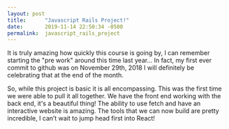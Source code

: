 ```yaml
---
layout: post
title:      "Javascript Rails Project!"
date:       2019-11-14 22:50:34 -0500
permalink:  javascript_rails_project
---
```




It is truly amazing how quickly this course is going by, I can remember starting the "pre work" around this time last year... In fact, my first ever commit to github was on November 29th, 2018 I will definitely be celebrating that at the end of the month. 

So, while this project is basic it is all encompassing. This was the first time we were able to pull it all together. We have the front end working with the back end, it's a beautiful thing! The ability to use fetch and have an interactive website is amazing. The tools that we can now build are pretty incredible, I can’t wait to jump head first into React! 
 

